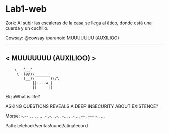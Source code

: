 # Lab1-web

Zork: 
Al subir las escaleras de la casa se llega al ático, donde está una cuerda y un cuchillo.

Cowsay:
@cowsay /paranoid MUUUUUUU (AUXILIOO)
 _____________________
< MUUUUUUU (AUXILIOO) >
 ---------------------
        \   ^__^
         \  (@@)\_______
            (__)\       )\/\
                ||----w |
                ||     ||
ElizaWhat is life?

ASKING QUESTIONS REVEALS A DEEP INSECURITY ABOUT EXISTENCE?

Morse: 
-.-- .  ... .... .- .-.. .-..  -... .  .- ...  --. --- -.. ...

Path:
telehack!veritas!uunet!atina!ecord

